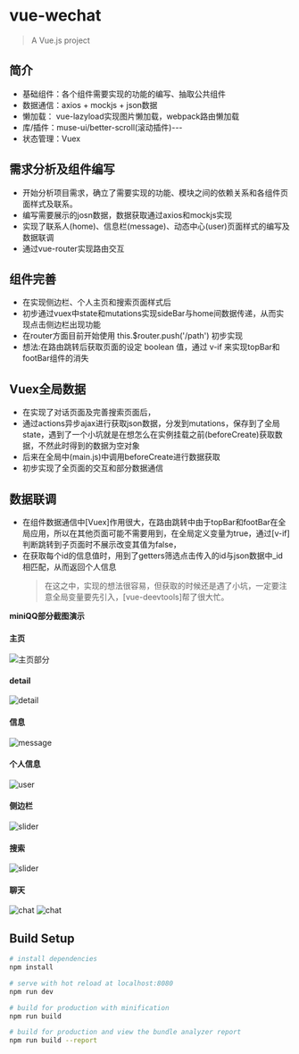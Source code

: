 # vue-wechat

> A Vue.js project


## 简介
* 基础组件：各个组件需要实现的功能的编写、抽取公共组件
* 数据通信：axios + mockjs + json数据
* 懒加载： vue-lazyload实现图片懒加载，webpack路由懒加载
* 库/插件：muse-ui/better-scroll(滚动插件)---
* 状态管理：Vuex

## 需求分析及组件编写
* 开始分析项目需求，确立了需要实现的功能、模块之间的依赖关系和各组件页面样式及联系。
* 编写需要展示的josn数据，数据获取通过axios和mockjs实现
* 实现了联系人(home)、信息栏(message)、动态中心(user)页面样式的编写及数据联调
* 通过vue-router实现路由交互


## 组件完善
* 在实现侧边栏、个人主页和搜索页面样式后
* 初步通过vuex中state和mutations实现sideBar与home间数据传递，从而实现点击侧边栏出现功能
* 在router方面目前开始使用 this.$router.push('/path') 初步实现
* 想法:在路由跳转后获取页面的设定 boolean 值，通过 v-if 来实现topBar和footBar组件的消失


## Vuex全局数据
* 在实现了对话页面及完善搜索页面后，
* 通过actions异步ajax进行获取json数据，分发到mutations，保存到了全局state，遇到了一个小坑就是在想怎么在实例挂载之前(beforeCreate)获取数据，不然此时得到的数据为空对象
* 后来在全局中(main.js)中调用beforeCreate进行数据获取
* 初步实现了全页面的交互和部分数据通信

## 数据联调
* 在组件数据通信中[Vuex]作用很大，在路由跳转中由于topBar和footBar在全局应用，所以在其他页面可能不需要用到，在全局定义变量为true，通过[v-if]判断跳转到子页面时不展示改变其值为false，
* 在获取每个id的信息值时，用到了getters筛选点击传入的id与json数据中_id相匹配，从而返回个人信息
  > 在这之中，实现的想法很容易，但获取的时候还是遇了小坑，一定要注意全局变量要先引入，[vue-deevtools]帮了很大忙。

**miniQQ部分截图演示**

#### 主页
![主页部分](./static/screenshot/home.jpg)
#### detail
![detail](./static/screenshot/detail.jpg)
#### 信息
![message](./static/screenshot/message.jpg)
#### 个人信息
![user](./static/screenshot/user.jpg)
#### 侧边栏
![slider](./static/screenshot/slider.jpg)
#### 搜索
![slider](./static/screenshot/search.jpg)
#### 聊天
![chat](./static/screenshot/chat.jpg)
![chat](./static/screenshot/chat1.jpg)

## Build Setup

``` bash
# install dependencies
npm install

# serve with hot reload at localhost:8080
npm run dev

# build for production with minification
npm run build

# build for production and view the bundle analyzer report
npm run build --report
```


